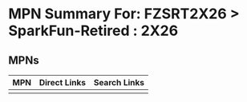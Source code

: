 



# MPN Summary For: FZSRT2X26 > SparkFun-Retired : 2X26

## MPNs
  

|MPN|Direct Links|Search Links|
| :--- | :--- | :--- |
||||
